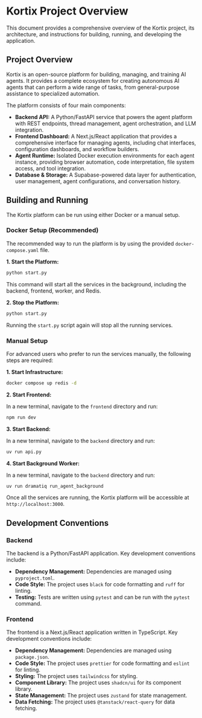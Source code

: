 # Kortix Project Overview

This document provides a comprehensive overview of the Kortix project, its architecture, and instructions for building, running, and developing the application.

## Project Overview

Kortix is an open-source platform for building, managing, and training AI agents. It provides a complete ecosystem for creating autonomous AI agents that can perform a wide range of tasks, from general-purpose assistance to specialized automation.

The platform consists of four main components:

*   **Backend API:** A Python/FastAPI service that powers the agent platform with REST endpoints, thread management, agent orchestration, and LLM integration.
*   **Frontend Dashboard:** A Next.js/React application that provides a comprehensive interface for managing agents, including chat interfaces, configuration dashboards, and workflow builders.
*   **Agent Runtime:** Isolated Docker execution environments for each agent instance, providing browser automation, code interpretation, file system access, and tool integration.
*   **Database & Storage:** A Supabase-powered data layer for authentication, user management, agent configurations, and conversation history.

## Building and Running

The Kortix platform can be run using either Docker or a manual setup.

### Docker Setup (Recommended)

The recommended way to run the platform is by using the provided `docker-compose.yaml` file.

**1. Start the Platform:**

```bash
python start.py
```

This command will start all the services in the background, including the backend, frontend, worker, and Redis.

**2. Stop the Platform:**

```bash
python start.py
```

Running the `start.py` script again will stop all the running services.

### Manual Setup

For advanced users who prefer to run the services manually, the following steps are required:

**1. Start Infrastructure:**

```bash
docker compose up redis -d
```

**2. Start Frontend:**

In a new terminal, navigate to the `frontend` directory and run:

```bash
npm run dev
```

**3. Start Backend:**

In a new terminal, navigate to the `backend` directory and run:

```bash
uv run api.py
```

**4. Start Background Worker:**

In a new terminal, navigate to the `backend` directory and run:

```bash
uv run dramatiq run_agent_background
```

Once all the services are running, the Kortix platform will be accessible at `http://localhost:3000`.

## Development Conventions

### Backend

The backend is a Python/FastAPI application. Key development conventions include:

*   **Dependency Management:** Dependencies are managed using `pyproject.toml`.
*   **Code Style:** The project uses `black` for code formatting and `ruff` for linting.
*   **Testing:** Tests are written using `pytest` and can be run with the `pytest` command.

### Frontend

The frontend is a Next.js/React application written in TypeScript. Key development conventions include:

*   **Dependency Management:** Dependencies are managed using `package.json`.
*   **Code Style:** The project uses `prettier` for code formatting and `eslint` for linting.
*   **Styling:** The project uses `tailwindcss` for styling.
*   **Component Library:** The project uses `shadcn/ui` for its component library.
*   **State Management:** The project uses `zustand` for state management.
*   **Data Fetching:** The project uses `@tanstack/react-query` for data fetching.
